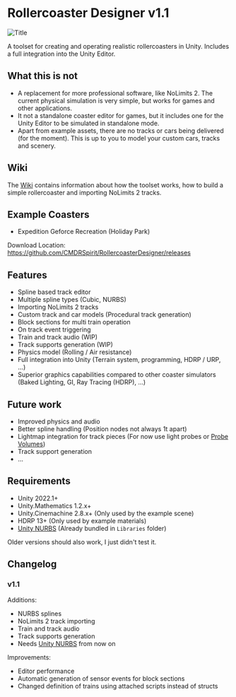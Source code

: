 ﻿
# Rollercoaster Designer v1.1
![Title](https://user-images.githubusercontent.com/33422437/228783876-e99047ac-571a-4592-9801-ed93a4c37a73.png)

A toolset for creating and operating realistic rollercoasters in Unity. Includes a full integration into the Unity Editor.

## What this is not
- A replacement for more professional software, like NoLimits 2. The current physical simulation is very simple, but works for games and other applications.
- It not a standalone coaster editor for games, but it includes one for the Unity Editor to be simulated in standalone mode.
- Apart from example assets, there are no tracks or cars being delivered (for the moment). This is up to you to model your custom cars, tracks and scenery.

## Wiki
The [Wiki](https://github.com/CMDRSpirit/RollercoasterDesigner/wiki) contains information about how the toolset works, how to build a simple rollercoaster and importing NoLimits 2 tracks.

## Example Coasters
- Expedition Geforce Recreation (Holiday Park)

Download Location: https://github.com/CMDRSpirit/RollercoasterDesigner/releases

## Features
- Spline based track editor
- Multiple spline types (Cubic, NURBS)
- Importing NoLimits 2 tracks
- Custom track and car models (Procedural track generation)
- Block sections for multi train operation
- On track event triggering
- Train and track audio (WIP)
- Track supports generation (WIP)
- Physics model (Rolling / Air resistance)
- Full integration into Unity (Terrain system, programming, HDRP / URP, ...)
- Superior graphics capabilities compared to other coaster simulators (Baked Lighting, GI, Ray Tracing (HDRP), ...)

## Future work
- Improved physics and audio
- Better spline handling (Position nodes not always 1t apart)
- Lightmap integration for track pieces (For now use light probes or [Probe Volumes](https://docs.unity3d.com/Packages/com.unity.render-pipelines.high-definition@14.0/manual/probevolumes.html))
- Track support generation
- ...

## Requirements
- Unity 2022.1+
- Unity.Mathematics 1.2.x+
- Unity.Cinemachine 2.8.x+ (Only used by the example scene)
- HDRP 13+ (Only used by example materials)
- [Unity NURBS](https://github.com/komietty/unity-nurbs) (Already bundled in `Libraries` folder)

Older versions should also work, I just didn't test it.

## Changelog
### v1.1
Additions:
- NURBS splines
- NoLimits 2 track importing
- Train and track audio
- Track supports generation
- Needs [Unity NURBS](https://github.com/komietty/unity-nurbs) from now on

Improvements:
- Editor performance 
- Automatic generation of sensor events for block sections
- Changed definition of trains using attached scripts instead of structs
